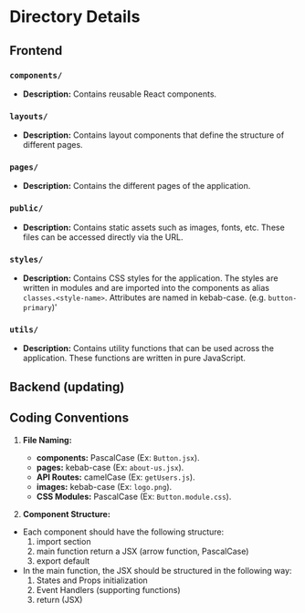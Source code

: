 # Directory Details

## Frontend

### `components/`

- **Description:** Contains reusable React components.

### `layouts/`

- **Description:** Contains layout components that define the structure of different pages.

### `pages/`

- **Description:** Contains the different pages of the application.

### `public/`

- **Description:** Contains static assets such as images, fonts, etc. These files can be accessed directly via the URL.

### `styles/`

- **Description:** Contains CSS styles for the application. The styles are written in modules and are imported into the components as alias `classes.<style-name>`. Attributes are named in kebab-case. (e.g. `button-primary`)'

### `utils/`

- **Description:** Contains utility functions that can be used across the application. These functions are written in pure JavaScript.

## Backend (updating)

## Coding Conventions

1. **File Naming:**

   - **components:** PascalCase (Ex: `Button.jsx`).
   - **pages:** kebab-case (Ex: `about-us.jsx`).
   - **API Routes:** camelCase (Ex: `getUsers.js`).
   - **images:** kebab-case (Ex: `logo.png`).
   - **CSS Modules:** PascalCase (Ex: `Button.module.css`).

2. **Component Structure:**

- Each component should have the following structure:
  1.  import section
  2.  main function return a JSX (arrow function, PascalCase)
  3.  export default
- In the main function, the JSX should be structured in the following way:
  1. States and Props initialization
  2. Event Handlers (supporting functions)
  3. return (JSX)
